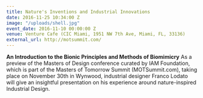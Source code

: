 ```yaml
---
title: Nature's Inventions and Industrial Innovations
date: 2016-11-25 10:34:00 Z
image: "/uploads/shell.jpg"
event_date: 2016-11-10 00:00:00 Z
venue: Venture Cafe (CIC Miami, 1951 NW 7th Ave, Miami, FL, 33136)
external_url: http://motsummit.com/
---
```


**An Introduction to the Bionic Principles and Methods of Biomimicry**
As a preview of the Masters of Design conference curated by IAM Foundation, which is part of the Masters of Tomorrow Summit (MOTSummit.com), taking place on November 30th in Wynwood, industrial designer Franco Lodato will give an insightful presentation on his experience around nature-inspired Industrial Design.
